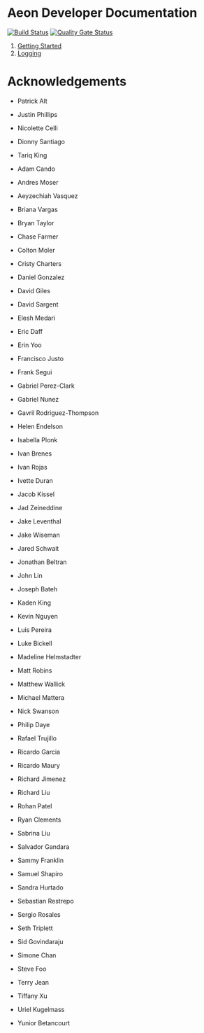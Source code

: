 # Aeon Developer Documentation 

[![Build Status](https://travis-ci.org/UltimateSoftware/aeon.svg?branch=master)](https://travis-ci.org/UltimateSoftware/aeon) [![Quality Gate Status](https://sonarcloud.io/api/project_badges/measure?project=UltimateSoftware_aeon&metric=alert_status)](https://sonarcloud.io/dashboard?id=UltimateSoftware_aeon)

1. [Getting Started](docs/gettingstarted.md)
2. [Logging](docs/logging.md)

# Acknowledgements

- Patrick Alt
- Justin Phillips
- Nicolette Celli
- Dionny Santiago
- Tariq King


- Adam Cando
- Andres Moser
- Aeyzechiah Vasquez
- Briana Vargas
- Bryan Taylor
- Chase Farmer
- Colton Moler
- Cristy Charters
- Daniel Gonzalez
- David Giles
- David Sargent
- Elesh Medari
- Eric Daff
- Erin Yoo
- Francisco Justo
- Frank Segui
- Gabriel Perez-Clark
- Gabriel Nunez
- Gavril Rodriguez-Thompson
- Helen Endelson
- Isabella Plonk
- Ivan Brenes
- Ivan Rojas
- Ivette Duran
- Jacob Kissel
- Jad Zeineddine
- Jake Leventhal
- Jake Wiseman
- Jared Schwait
- Jonathan Beltran
- John Lin
- Joseph Bateh
- Kaden King
- Kevin Nguyen
- Luis Pereira
- Luke Bickell
- Madeline Helmstadter
- Matt Robins
- Matthew Wallick
- Michael Mattera
- Nick Swanson
- Philip Daye
- Rafael Trujillo
- Ricardo Garcia
- Ricardo Maury
- Richard Jimenez
- Richard Liu
- Rohan Patel
- Ryan Clements
- Sabrina Liu
- Salvador Gandara
- Sammy Franklin
- Samuel Shapiro
- Sandra Hurtado
- Sebastian Restrepo
- Sergio Rosales
- Seth Triplett
- Sid Govindaraju
- Simone Chan
- Steve Foo
- Terry Jean
- Tiffany Xu
- Uriel Kugelmass
- Yunior Betancourt

